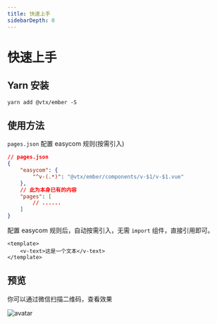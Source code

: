 ```yaml
---
title: 快速上手
sidebarDepth: 0
---
```


# 快速上手

## Yarn 安装

```shell
yarn add @vtx/ember -S
```

## 使用方法

`pages.json` 配置 easycom 规则(按需引入)

```json
// pages.json
{
    "easycom": {
        "^v-(.*)": "@vtx/ember/components/v-$1/v-$1.vue"
    },
    // 此为本身已有的内容
    "pages": [
        // ......
    ]
}
```

配置 easycom 规则后，自动按需引入，无需 `import` 组件，直接引用即可。

```vue
<template>
    <v-text>这是一个文本</v-text>
</template>
```

## 预览

你可以通过微信扫描二维码，查看效果

![avatar](http://front-end.pages.cloudhw.cn:8000/ember/qrcode.png)

<Mobile src="http://front-end.pages.cloudhw.cn:8000/ember/example/#/"/>
